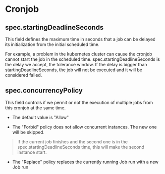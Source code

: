 # Cronjob

## spec.startingDeadlineSeconds

This field defines the maximum time in seconds that a job can be delayed its initialization from the initial scheduled time.

For example, a problem in the kubernetes cluster can cause the cronjob cannot start the job in the scheduled time. spec.startingDeadlineSeconds is the delay we accept, the tolerance window.
If the delay is bigger than startingDeadlineSeconds, the job will not be executed and it will be considered failed.

## spec.concurrencyPolicy

This field controls if we permit or not the execution of multiple jobs from this cronjob at the same time.

- The default value is "Allow"

- The "Forbid" policy does not allow concurrent instances. The new one will be skipped.

> If the current job finishes and the second one is in the spec.startingDeadlineSeconds time, this will make the second instance start.

- The "Replace" policy replaces the currently running Job run with a new Job run
